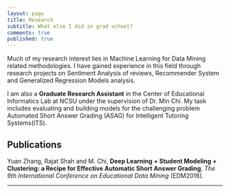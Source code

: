 ```yaml
---
layout: page
title: Research
subtitle: What else I did in grad school?
comments: true
published: true
---
```

Much of my research interest lies in Machine Learning for Data Mining related methodologies. I have gained experience in this field through research projects on Sentiment Analysis of reviews, Recommender System and Generalized Regression Models analysis.

I am also a __Graduate Research Assistant__ in the Center of Educational Informatics Lab at NCSU under the supervision of Dr. Min Chi. My task includes evaluating and building models for the challenging problem Automated Short Answer Grading (ASAG) for Intelligent Tutoring Systems(ITS). 

## Publications

Yuan Zhang, Rajat Shah and M. Chi, **Deep Learning + Student Modeling + Clustering: a Recipe for Effective Automatic Short Answer Grading**, _The 9th International Conference on Educational Data Mining_ (EDM2016).

---
